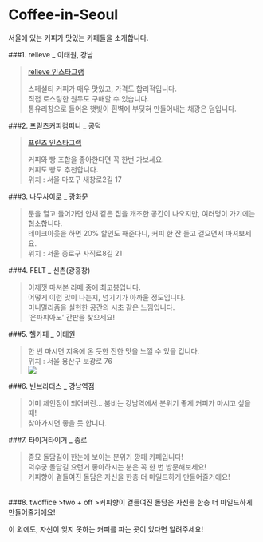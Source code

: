 # Coffee-in-Seoul
서울에 있는 커피가 맛있는 카페들을 소개합니다.


###1. relieve _ 이태원, 강남
>[relieve 인스타그램](https://www.instagram.com/relievecoffee/)
>
>스페셜티 커피가 매우 맛있고, 가격도 합리적입니다.<br />
>직접 로스팅한 원두도 구매할 수 있습니다.<br />
>통유리창으로 들어온 햇빛이 횐벽에 부딪혀 만들어내는 채광은 덤입니다.<br />

###2. 프릳츠커피컴퍼니 _ 공덕
>[프릳츠 인스타그램](https://www.instagram.com/fritzcoffeecompany/)<br />
>
>커피와 빵 조합을 좋아한다면 꼭 한번 가보세요. <br />
>커피도 빵도 추천합니다.<br />
>위치 : 서울 마포구 새창로2길 17

###3. 나무사이로 _ 광화문
>문을 열고 들어가면 안채 같은 집을 개조한 공간이 나오지만, 여러명이 가기에는 협소합니다.<br />
>테이크아웃을 하면 20% 할인도 해준다니, 커피 한 잔 들고 걸으면서 마셔보세요.<br />
>위치 : 서울 종로구 사직로8길 21<br />

###4. FELT _ 신촌(광흥창)
>이제껏 마셔본 라떼 중에 최고봉입니다. <br />
>어떻게 이런 맛이 나는지, 넘기기가 아까울 정도입니다.<br />
>미니멀리즘을 실현한 공간의 시초 같은 느낌입니다. <br />
>‘은파피아노’ 간판을 찾으세요!<br />

###5. 헬카페 _ 이태원
>한 번 마시면 지옥에 온 듯한 진한 맛을 느낄 수 있을 겁니다. <br />
>위치 : 서울 용산구 보광로 76<br />
> <img src = http://blogfiles5.naver.net/20160302_207/justlike_you_1456929520541tgJ8S_JPEG/%C0%CC%C5%C2%BF%F8%C4%AB%C6%E4_%C7%EF%C4%AB%C6%E4_%282%29.jpg>

###6. 빈브라더스 _ 강남역점
>이미 체인점이 되어버린... 붐비는 강남역에서 분위기 좋게 커피가 마시고 싶을 때!<br />
>찾아가시면 좋을 듯 합니다.<br />

###7. 타이거타이거 _ 종로
>종묘 돌담길이 한눈에 보이는 분위기 깡패 카페입니다! <br />
>덕수궁 돌담길 요런거 좋아하시는 분은 꼭 한 번 방문해보세요! <br />
>커피향이 곁들여진 돌담은 자신을 한층 더 마일드하게 만들어줄거에요! <br />
<br />
###8. twoffice
>two + off
>커피향이 곁들여진 돌담은 자신을 한층 더 마일드하게 만들어줄거에요! <br />


이 외에도, 자신이 잊지 못하는 커피를 파는 곳이 있다면 알려주세요!



